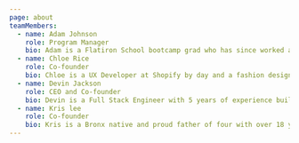 ```yaml
---
page: about
teamMembers:
  - name: Adam Johnson
    role: Program Manager
    bio: Adam is a Flatiron School bootcamp grad who has since worked as a web developer and a QA Engineer for Broadway.com and is now a lead instructor for Flatiron School's immersive software engineering program. He has a passion for teaching others how to teach themselves and sharing the skills he's gained with the community.
  - name: Chloe Rice
    role: Co-founder
    bio: Chloe is a UX Developer at Shopify by day and a fashion designer by night. She's passionate about accessibility and is one of "those" people that talks to every animal she comes across (even when flying by on a bike).
  - name: Devin Jackson
    role: CEO and Co-founder
    bio: Devin is a Full Stack Engineer with 5 years of experience building products with meaning. He loves finding people's hidden potential. His hobbies include debating Hip Hop, riding his bike, and sipping maple whiskey.
  - name: Kris lee
    role: Co-founder
    bio: Kris is a Bronx native and proud father of four with over 18 years in computer & network engineering, devoted to community development and technical literacy.
---
```

